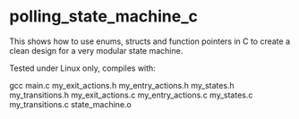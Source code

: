 # polling_state_machine_c
This shows how to use enums, structs and function pointers in C to create a clean design for a very modular state machine. 

Tested under Linux only, compiles with:

gcc main.c my_exit_actions.h my_entry_actions.h my_states.h my_transitions.h my_exit_actions.c my_entry_actions.c my_states.c my_transitions.c state_machine.o
